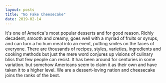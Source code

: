 ```yaml
---
layout: posts
title: "No Fake Cheesecake"
date: 2019-02-14
---
```

It's one of America's most popular desserts and for good reason. Richly decadent, smooth and creamy, goes well with a myriad of fruits or syrups, and can turn a ho hum meal into an event, putting smiles on the faces of everyone. There are thousands of recipes, styles, varieties, ingredients and cooking methods but just the mere word conjures up visions of culinary bliss that few people can resist. It has been around for centuries in some variation. but somehow Americans seem to claim it as their own and have taken it to a higher level. We are a dessert-loving nation and cheesecake joins the ranks of the best. 